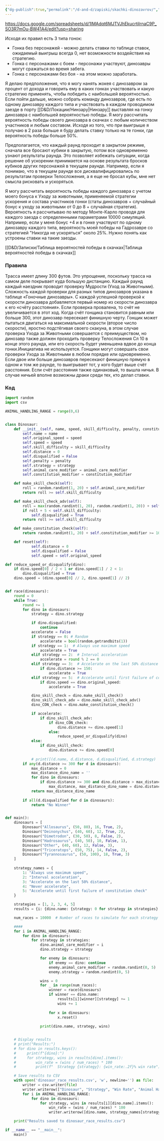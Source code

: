 ```yaml
---
{"dg-publish":true,"permalink":"/d-and-d/zapiski/skachki-dinozavrov/","created":"2024-01-16T22:43:15.299+04:00","updated":"2024-01-22T23:22:33.993+04:00"}
---
```



https://docs.google.com/spreadsheets/d/1lMAdqt6MJTVJhEkucrtilrnaC9P_SO3R7mOu-BW41A4/edit?usp=sharing

Исходя их правил есть 3 типа гонок: 
- Гонка без персонажей - можно делать ставки по таблице ставок, ожидаемый выигрыш всегда 0, нет возможности воздействия на стратегию.
- Гонка с персонажами с боем - персонажи участвуют, динозавры могут сражаться во время забега.
- Гонка с персонажами без боя - на этом можно заработать. 

Я делаю предположения, что я могу нанять жокея с динозавром за процент от дохода и говорить ему в каких гонках участвовать и какую стратегию применять, чтобы победить с наибольшей вероятностью. Если пойти дальше, можно собрать команду динозавров, где есть по одному динозавру каждого типа и участвовать в каждом проводимом заезде в порту [[D&D/Локации/Нинзару\|Нинзару]] выставляя на гонку динозавра с наибольшей вероятностью победы. Я могу рассчитать вероятность победы своего динозавра в скачках с любым количеством участников и любым составом. Исходя из того, что при выигрыше я получаю в 2 раза больше я буду делать ставку только на те гонки, где вероятность победы больше 50%.

Предполагается, что каждый раунд проходит в закрытом режиме, сначала все бросают кубики в закрытую, потом все одновременно узнают результаты раунда. Это позволяет избежать ситуации, когда решение об ускорении принимается на основе результата бросков кубиков других персонажей в текущем раунде. Например, если я понимаю, что в текущем раунде все дисквалифицировались по результатам проверки Телосложения, а я еще не бросал кубы, мне нет смысла рисковать и ускоряться.

Я могу рассчитать вероятность победы каждого динозавра с учетом моего бонуса к Уходу за животными, применяемой стратегии ускорения и состава участников гонки (статы динозавров + случайный бонус к уходу за животными от 0 до 8 + случайная стратегия). Вероятность я рассчитываю по методу Монте-Карло проводя для каждого заезда с определенными параметрами 10000 симуляций. Например, если у меня бонус +4 и в гонке участвуют по одному динозавру каждого типа, вероятность моей победы на Гадрозавре со стратегией "Никогда не ускоряться" около 25%. Нужно понять как устроены ставки на такие заезды.


[[D&D/Записки/Таблица вероятностей победы в скачках\|Таблица вероятностей победы в скачках]]

### Правила

Трасса имеет длину 300 футов. Это упрощение, поскольку трасса на самом деле покрывает куда большую дистанцию. 
Каждый раунд каждый наездник проводит проверку Мудрости (Уход за Животными). Сложность каждой проверки для разных типов динозавров указана в таблице «Гоночные динозавры». С каждой успешной проверкой к скорости динозавра добавляется первый номер из скорости динозавра к его «счёту расстояния». Если проверка провалена, то счёт не увеличивается в этот ход. Когда счёт гонщика становится равным или больше 300, этот динозавр пересекает финишную черту. 
Гонщик может пытаться двигаться на максимальной скорости (второе число скорости), яростно подстёгивая своего скакуна, в этом случае проверка Ухода за Животными совершается с преимуществом, но динозавр также должен проходить проверку Телосложения Сл 10 в конце этого раунда, или его скорость будет уменьшена вдвое до конца гонки.Инициатива не используется. 
Гонщики могут совершать свои проверки Ухода за Животными в любом порядке или одновременно. Если двое или больше динозавров пересекают финишную прямую в одном и том же раунде, то выигрывает тот, у кого будет выше счёт расстояния. Если счёт расстояния также одинаковый, то вышла ничья. В случае ничьей вполне возможны драки среди тех, кто делал ставки.


### Код

```python
import random
import csv

ANIMAL_HANDLING_RANGE = range(0,6)


class Dinosaur:
    def __init__(self, name, speed, skill_difficulty, penalty, constitution_modifier, animal_care_modifier=0, strategy=0):
        self.name = name
        self.original_speed = speed
        self.speed = speed
        self.skill_difficulty = skill_difficulty
        self.distance = 0
        self.disqualified = False
        self.penalty = penalty
        self.strategy = strategy
        self.animal_care_modifier = animal_care_modifier
        self.constitution_modifier = constitution_modifier

    def make_skill_check(self):
        roll = random.randint(1, 20) + self.animal_care_modifier
        return roll >= self.skill_difficulty

    def make_skill_check_adv(self):
        roll = max(random.randint(1, 20), random.randint(1, 20)) + self.animal_care_modifier
        if roll + 5 < self.skill_difficulty:
            self.disqualified = True
        return roll >= self.skill_difficulty

    def make_constitution_check(self):
        return random.randint(1, 20) + self.constitution_modifier >= 10

    def reset(self):
            self.distance = 0
            self.disqualified = False
            self.speed = self.original_speed

def reduce_speed_or_disqualify(dino):
    if dino.speed[0] / 2 < 1 or dino.speed[1] / 2 < 1:
        dino.disqualified = True
    dino.speed = (dino.speed[0] // 2, dino.speed[1] // 2)


def race(dinosaurs):
    round = 0
    while True:
        round += 1
        for dino in dinosaurs:
            strategy = dino.strategy

            if dino.disqualified:
                continue
            accelerate = False
            if strategy == 0: # Random
                accelerate = bool(random.getrandbits(1))
            if strategy == 1:  # Always use maximum speed
                accelerate = True
            elif strategy == 2:  # Interval acceleration
                accelerate = round % 2 == 0
            elif strategy == 3:  # Accelerate on the last 50% distance
                if dino.distance >= 150:
                    accelerate = True
            elif strategy == 5:  # Accelerate until first failure of constitution check
                if dino.speed == dino.original_speed:
                    accelerate = True

            dino_skill_check = dino.make_skill_check()
            dino_skill_check_adv = dino.make_skill_check_adv()
            dino_CON_check = dino.make_constitution_check()

            if accelerate:
                if dino_skill_check_adv:
                    if dino_CON_check:
                        dino.distance += dino.speed[1]
                    else:
                        reduce_speed_or_disqualify(dino)
            else:
                if dino_skill_check:
                    dino.distance += dino.speed[0]
        
            # print([(d.name, d.distance, d.disqualified, d.strategy)  for d in dinosaurs])
        if any(d.distance >= 300 for d in dinosaurs):
            max_distance = 0
            max_distance_dino_name = ''
            for dino in dinosaurs:
                if dino.distance >= 300 and dino.distance > max_distance and not dino.disqualified:
                    max_distance, max_distance_dino_name = dino.distance, dino.name
            return max_distance_dino_name
        
        if all(d.disqualified for d in dinosaurs):
            return "No Winner"


def main():
    dinosaurs = [
        Dinosaur("Allosaurus", (50, 80), 16, True, 2),
        Dinosaur("Deinonychus", (40, 60), 12, True, 2),
        Dinosaur("Dimetrodon", (30, 50), 8, False, 2),
        Dinosaur("Hadrosaurus", (40, 50), 10, False, 1),
        Dinosaur("Other", (40, 60), 12, False, 3),
        Dinosaur("Triceratops", (50, 75), 14, False, 2),
        Dinosaur("Tyrannosaurus", (50, 100), 18, True, 3)
    ]
    
    strategy_names = {
        1: "Always use maximum speed",
        2: "Interval acceleration",
        3: "Accelerate on the last 50% distance",
        4: "Never accelerate",
        5: "Accelerate until first failure of constitution check"
    }

    strategies = [1, 2, 3, 4, 5]
    results = {i: {dino.name: {strategy: 0 for strategy in strategies} for dino in dinosaurs} for i in ANIMAL_HANDLING_RANGE}

    num_races = 10000  # Number of races to simulate for each strategy

    ####
    for i in ANIMAL_HANDLING_RANGE:
        for dino in dinosaurs:
            for strategy in strategies:
                dino.animal_care_modifier = i
                dino.strategy = strategy

                for enemy in dinosaurs:
                    if enemy == dino: continue
                    enemy.animal_care_modifier = random.randint(0, 5)
                    enemy.strategy = random.randint(0, 5)

                wins = 0
                for _ in range(num_races):
                    winner = race(dinosaurs)
                    if winner == dino.name:
                        results[i][winner][strategy] += 1
                        wins += 1
                
                    for x in dinosaurs:
                        x.reset()
                        
                print(dino.name, strategy, wins)


    # Display results
    # print("Results:")
    # for dino in results.keys():
    #     print(f"{dino}:")
    #     for strategy, wins in results[dino].items():
    #         win_rate = (wins / num_races) * 100
    #         print(f"  Strategy {strategy}: {win_rate:.2f}% win rate")

    # Save results to CSV
    with open('dinosaur_race_results.csv', 'w', newline='') as file:
        writer = csv.writer(file)
        writer.writerow(["Dinosaur", "Strategy", "Win Rate", "Animal Handling"])
        for i in ANIMAL_HANDLING_RANGE:
            for dino in dinosaurs:
                for strategy, wins in results[i][dino.name].items():
                    win_rate = (wins / num_races) * 100
                    writer.writerow([dino.name, strategy_names[strategy], f"{win_rate:.2f}%", i])

    print("Results saved to dinosaur_race_results.csv")

if __name__ == "__main__":
    main()
```